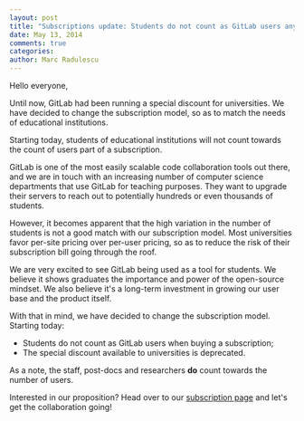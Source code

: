 ```yaml
---
layout: post
title: "Subscriptions update: Students do not count as GitLab users anymore"
date: May 13, 2014
comments: true
categories: 
author: Marc Radulescu
---
```


Hello everyone,

Until now, GitLab had been running a special discount for universities. We have decided to change the subscription model, so as to match the needs of educational institutions. 

Starting today, students of educational institutions will not count towards the count of users part of a subscription.

<!--more-->

GitLab is one of the most easily scalable code collaboration tools out there, and we are in touch with an increasing number of computer science departments that use GitLab for teaching purposes. They want to upgrade their servers to reach out to potentially hundreds or even thousands of students.

However, it becomes apparent that the high variation in the number of students is not a good match with our subscription model. Most universities favor per-site pricing over per-user pricing, so as to reduce the risk of their subscription bill going through the roof.

We are very excited to see GitLab being used as a tool for students. We believe it shows graduates the importance and power of the open-source mindset. We also believe it's a long-term investment in growing our user base and the product itself.

With that in mind, we have decided to change the subscription model. Starting today:

 * Students do not count as GitLab users when buying a subscription;
 * The special discount available to universities is deprecated.

As a note, the staff, post-docs and researchers **do** count towards the number of users.

Interested in our proposition? Head over to our [subscription page](http://www.gitlab.com/subscription/) and let's get the collaboration going!
